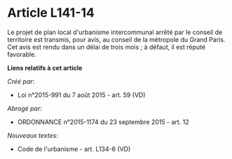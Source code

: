 # Article L141-14

Le projet de plan local d'urbanisme intercommunal arrêté par le conseil de territoire est transmis, pour avis, au conseil de
la métropole du Grand Paris. Cet avis est rendu dans un délai de trois mois ; à défaut, il est réputé favorable.

**Liens relatifs à cet article**

_Créé par_:

  - Loi n°2015-991 du 7 août 2015 - art. 59 (VD)

_Abrogé par_:

  - ORDONNANCE n°2015-1174 du 23 septembre 2015 - art. 12

_Nouveaux textes_:

  - Code de l'urbanisme - art. L134-6 (VD)
